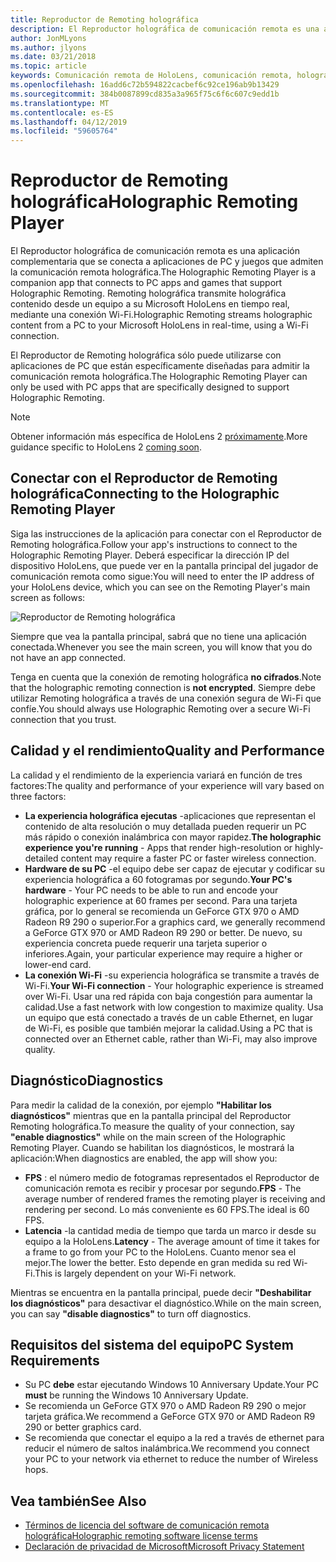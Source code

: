 ```yaml
---
title: Reproductor de Remoting holográfica
description: El Reproductor holográfica de comunicación remota es una aplicación complementaria que se conecta a aplicaciones de PC y juegos que admiten la comunicación remota holográfica. Remoting holográfica transmite holográfica contenido desde un equipo a su Microsoft HoloLens en tiempo real, mediante una conexión Wi-Fi.
author: JonMLyons
ms.author: jlyons
ms.date: 03/21/2018
ms.topic: article
keywords: Comunicación remota de HoloLens, comunicación remota, holográfica
ms.openlocfilehash: 16add6c72b594822cacbef6c92ce196ab9b13429
ms.sourcegitcommit: 384b0087899cd835a3a965f75c6f6c607c9edd1b
ms.translationtype: MT
ms.contentlocale: es-ES
ms.lasthandoff: 04/12/2019
ms.locfileid: "59605764"
---
```

# <a name="holographic-remoting-player"></a><span data-ttu-id="3d754-105">Reproductor de Remoting holográfica</span><span class="sxs-lookup"><span data-stu-id="3d754-105">Holographic Remoting Player</span></span>

<span data-ttu-id="3d754-106">El Reproductor holográfica de comunicación remota es una aplicación complementaria que se conecta a aplicaciones de PC y juegos que admiten la comunicación remota holográfica.</span><span class="sxs-lookup"><span data-stu-id="3d754-106">The Holographic Remoting Player is a companion app that connects to PC apps and games that support Holographic Remoting.</span></span> <span data-ttu-id="3d754-107">Remoting holográfica transmite holográfica contenido desde un equipo a su Microsoft HoloLens en tiempo real, mediante una conexión Wi-Fi.</span><span class="sxs-lookup"><span data-stu-id="3d754-107">Holographic Remoting streams holographic content from a PC to your Microsoft HoloLens in real-time, using a Wi-Fi connection.</span></span>

<span data-ttu-id="3d754-108">El Reproductor de Remoting holográfica sólo puede utilizarse con aplicaciones de PC que están específicamente diseñadas para admitir la comunicación remota holográfica.</span><span class="sxs-lookup"><span data-stu-id="3d754-108">The Holographic Remoting Player can only be used with PC apps that are specifically designed to support Holographic Remoting.</span></span>

> [!NOTE]
> <span data-ttu-id="3d754-109">Obtener información más específica de HoloLens 2 [próximamente](index.md#news-and-notes).</span><span class="sxs-lookup"><span data-stu-id="3d754-109">More guidance specific to HoloLens 2 [coming soon](index.md#news-and-notes).</span></span>

## <a name="connecting-to-the-holographic-remoting-player"></a><span data-ttu-id="3d754-110">Conectar con el Reproductor de Remoting holográfica</span><span class="sxs-lookup"><span data-stu-id="3d754-110">Connecting to the Holographic Remoting Player</span></span>

<span data-ttu-id="3d754-111">Siga las instrucciones de la aplicación para conectar con el Reproductor de Remoting holográfica.</span><span class="sxs-lookup"><span data-stu-id="3d754-111">Follow your app's instructions to connect to the Holographic Remoting Player.</span></span> <span data-ttu-id="3d754-112">Deberá especificar la dirección IP del dispositivo HoloLens, que puede ver en la pantalla principal del jugador de comunicación remota como sigue:</span><span class="sxs-lookup"><span data-stu-id="3d754-112">You will need to enter the IP address of your HoloLens device, which you can see on the Remoting Player's main screen as follows:</span></span>

![Reproductor de Remoting holográfica](images/holographicremotingplayer.png)

<span data-ttu-id="3d754-114">Siempre que vea la pantalla principal, sabrá que no tiene una aplicación conectada.</span><span class="sxs-lookup"><span data-stu-id="3d754-114">Whenever you see the main screen, you will know that you do not have an app connected.</span></span>

<span data-ttu-id="3d754-115">Tenga en cuenta que la conexión de remoting holográfica **no cifrados**.</span><span class="sxs-lookup"><span data-stu-id="3d754-115">Note that the holographic remoting connection is **not encrypted**.</span></span> <span data-ttu-id="3d754-116">Siempre debe utilizar Remoting holográfica a través de una conexión segura de Wi-Fi que confíe.</span><span class="sxs-lookup"><span data-stu-id="3d754-116">You should always use Holographic Remoting over a secure Wi-Fi connection that you trust.</span></span>

## <a name="quality-and-performance"></a><span data-ttu-id="3d754-117">Calidad y el rendimiento</span><span class="sxs-lookup"><span data-stu-id="3d754-117">Quality and Performance</span></span>

<span data-ttu-id="3d754-118">La calidad y el rendimiento de la experiencia variará en función de tres factores:</span><span class="sxs-lookup"><span data-stu-id="3d754-118">The quality and performance of your experience will vary based on three factors:</span></span>
* <span data-ttu-id="3d754-119">**La experiencia holográfica ejecutas** -aplicaciones que representan el contenido de alta resolución o muy detallada pueden requerir un PC más rápido o conexión inalámbrica con mayor rapidez.</span><span class="sxs-lookup"><span data-stu-id="3d754-119">**The holographic experience you're running** - Apps that render high-resolution or highly-detailed content may require a faster PC or faster wireless connection.</span></span>
* <span data-ttu-id="3d754-120">**Hardware de su PC** -el equipo debe ser capaz de ejecutar y codificar su experiencia holográfica a 60 fotogramas por segundo.</span><span class="sxs-lookup"><span data-stu-id="3d754-120">**Your PC's hardware** - Your PC needs to be able to run and encode your holographic experience at 60 frames per second.</span></span> <span data-ttu-id="3d754-121">Para una tarjeta gráfica, por lo general se recomienda un GeForce GTX 970 o AMD Radeon R9 290 o superior.</span><span class="sxs-lookup"><span data-stu-id="3d754-121">For a graphics card, we generally recommend a GeForce GTX 970 or AMD Radeon R9 290 or better.</span></span> <span data-ttu-id="3d754-122">De nuevo, su experiencia concreta puede requerir una tarjeta superior o inferiores.</span><span class="sxs-lookup"><span data-stu-id="3d754-122">Again, your particular experience may require a higher or lower-end card.</span></span>
* <span data-ttu-id="3d754-123">**La conexión Wi-Fi** -su experiencia holográfica se transmite a través de Wi-Fi.</span><span class="sxs-lookup"><span data-stu-id="3d754-123">**Your Wi-Fi connection** - Your holographic experience is streamed over Wi-Fi.</span></span> <span data-ttu-id="3d754-124">Usar una red rápida con baja congestión para aumentar la calidad.</span><span class="sxs-lookup"><span data-stu-id="3d754-124">Use a fast network with low congestion to maximize quality.</span></span> <span data-ttu-id="3d754-125">Usa un equipo que está conectado a través de un cable Ethernet, en lugar de Wi-Fi, es posible que también mejorar la calidad.</span><span class="sxs-lookup"><span data-stu-id="3d754-125">Using a PC that is connected over an Ethernet cable, rather than Wi-Fi, may also improve quality.</span></span>

## <a name="diagnostics"></a><span data-ttu-id="3d754-126">Diagnóstico</span><span class="sxs-lookup"><span data-stu-id="3d754-126">Diagnostics</span></span>

<span data-ttu-id="3d754-127">Para medir la calidad de la conexión, por ejemplo **"Habilitar los diagnósticos"** mientras que en la pantalla principal del Reproductor Remoting holográfica.</span><span class="sxs-lookup"><span data-stu-id="3d754-127">To measure the quality of your connection, say **"enable diagnostics"** while on the main screen of the Holographic Remoting Player.</span></span> <span data-ttu-id="3d754-128">Cuando se habilitan los diagnósticos, le mostrará la aplicación:</span><span class="sxs-lookup"><span data-stu-id="3d754-128">When diagnostics are enabled, the app will show you:</span></span>
* <span data-ttu-id="3d754-129">**FPS** : el número medio de fotogramas representados el Reproductor de comunicación remota es recibir y procesar por segundo.</span><span class="sxs-lookup"><span data-stu-id="3d754-129">**FPS** - The average number of rendered frames the remoting player is receiving and rendering per second.</span></span> <span data-ttu-id="3d754-130">Lo más conveniente es 60 FPS.</span><span class="sxs-lookup"><span data-stu-id="3d754-130">The ideal is 60 FPS.</span></span>
* <span data-ttu-id="3d754-131">**Latencia** -la cantidad media de tiempo que tarda un marco ir desde su equipo a la HoloLens.</span><span class="sxs-lookup"><span data-stu-id="3d754-131">**Latency** - The average amount of time it takes for a frame to go from your PC to the HoloLens.</span></span> <span data-ttu-id="3d754-132">Cuanto menor sea el mejor.</span><span class="sxs-lookup"><span data-stu-id="3d754-132">The lower the better.</span></span> <span data-ttu-id="3d754-133">Esto depende en gran medida su red Wi-Fi.</span><span class="sxs-lookup"><span data-stu-id="3d754-133">This is largely dependent on your Wi-Fi network.</span></span>

<span data-ttu-id="3d754-134">Mientras se encuentra en la pantalla principal, puede decir **"Deshabilitar los diagnósticos"** para desactivar el diagnóstico.</span><span class="sxs-lookup"><span data-stu-id="3d754-134">While on the main screen, you can say **"disable diagnostics"** to turn off diagnostics.</span></span>

## <a name="pc-system-requirements"></a><span data-ttu-id="3d754-135">Requisitos del sistema del equipo</span><span class="sxs-lookup"><span data-stu-id="3d754-135">PC System Requirements</span></span>
* <span data-ttu-id="3d754-136">Su PC **debe** estar ejecutando Windows 10 Anniversary Update.</span><span class="sxs-lookup"><span data-stu-id="3d754-136">Your PC **must** be running the Windows 10 Anniversary Update.</span></span>
* <span data-ttu-id="3d754-137">Se recomienda un GeForce GTX 970 o AMD Radeon R9 290 o mejor tarjeta gráfica.</span><span class="sxs-lookup"><span data-stu-id="3d754-137">We recommend a GeForce GTX 970 or AMD Radeon R9 290 or better graphics card.</span></span>
* <span data-ttu-id="3d754-138">Se recomienda que conectar el equipo a la red a través de ethernet para reducir el número de saltos inalámbrica.</span><span class="sxs-lookup"><span data-stu-id="3d754-138">We recommend you connect your PC to your network via ethernet to reduce the number of Wireless hops.</span></span>

## <a name="see-also"></a><span data-ttu-id="3d754-139">Vea también</span><span class="sxs-lookup"><span data-stu-id="3d754-139">See Also</span></span>
* [<span data-ttu-id="3d754-140">Términos de licencia del software de comunicación remota holográfica</span><span class="sxs-lookup"><span data-stu-id="3d754-140">Holographic remoting software license terms</span></span>](microsoft-holographic-remoting-software-license-terms.md)
* [<span data-ttu-id="3d754-141">Declaración de privacidad de Microsoft</span><span class="sxs-lookup"><span data-stu-id="3d754-141">Microsoft Privacy Statement</span></span>](https://go.microsoft.com/fwlink/?LinkId=521839)
